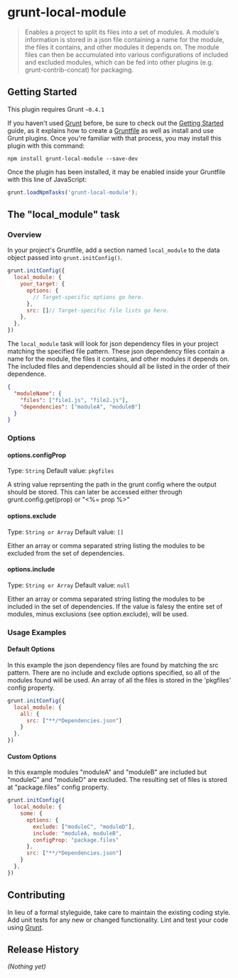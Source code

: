 # grunt-local-module

> Enables a project to split its files into a set of modules. A module's information is stored in a json file containing a name for the module, the files it contains, and other modules it depends on. The module files can then be accumulated into various configurations of included and excluded modules, which can be fed into other plugins (e.g. grunt-contrib-concat) for packaging.

## Getting Started
This plugin requires Grunt `~0.4.1`

If you haven't used [Grunt](http://gruntjs.com/) before, be sure to check out the [Getting Started](http://gruntjs.com/getting-started) guide, as it explains how to create a [Gruntfile](http://gruntjs.com/sample-gruntfile) as well as install and use Grunt plugins. Once you're familiar with that process, you may install this plugin with this command:

```shell
npm install grunt-local-module --save-dev
```

Once the plugin has been installed, it may be enabled inside your Gruntfile with this line of JavaScript:

```js
grunt.loadNpmTasks('grunt-local-module');
```

## The "local_module" task

### Overview
In your project's Gruntfile, add a section named `local_module` to the data object passed into `grunt.initConfig()`.

```js
grunt.initConfig({
  local_module: {
    your_target: {
      options: {
        // Target-specific options go here.
      },
      src: []// Target-specific file lists go here.
    },
  },
})
```

The `local_module` task will look for json dependency files in your project matching the specified file pattern.
These json dependency files contain a name for the module, the files it contains, and other modules it depends on. The included files and dependencies should all be listed in the order of their dependence.

```json
{
  "moduleName": {
    "files": ["file1.js", "file2.js"],
    "dependencies": ["moduleA", "moduleB"]
  }
}

```

### Options

#### options.configProp
Type: `String`
Default value: `pkgfiles`

A string value reprsenting the path in the grunt config where the output should be stored.
This can later be accessed either through grunt.config.get(prop) or "<%= prop %>"

#### options.exclude
Type: `String or Array`
Default value: `[]`

Either an array or comma separated string listing the modules to be excluded from the set of dependencies.

#### options.include
Type: `String or Array`
Default value: `null`

Either an array or comma separated string listing the modules to be included in the set of dependencies.
If the value is falesy the entire set of modules, minus exclusions (see option.exclude), will be used.

### Usage Examples

#### Default Options
In this example the json dependency files are found by matching the src pattern. There are no include and exclude options specified, so all of the modules found will be used. An array of all the files is stored in the 'pkgfiles' config property.

```js
grunt.initConfig({
  local_module: {
    all: {
      src: ["**/*Dependencies.json"]
    }
  },
})
```

#### Custom Options
In this example modules "moduleA" and "moduleB" are included but "moduleC" and
"moduleD" are excluded. The resulting set of files is stored at "package.files" config property.

```js
grunt.initConfig({
  local_module: {
    some: {
      options: {
        exclude: ["moduleC", "moduleD"],
        include: "moduleA, moduleB",
        configProp: "package.files"
      },
      src: ["**/*Dependencies.json"]
    }
  },
})
```

## Contributing
In lieu of a formal styleguide, take care to maintain the existing coding style. Add unit tests for any new or changed functionality. Lint and test your code using [Grunt](http://gruntjs.com/).

## Release History
_(Nothing yet)_
